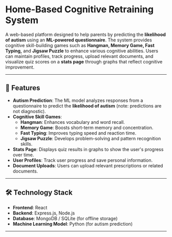 # Home-Based Cognitive Retraining System

A web-based platform designed to help parents by predicting the **likelihood of autism** using an **ML-powered questionnaire**. The system provides cognitive skill-building games such as **Hangman, Memory Game, Fast Typing,** and **Jigsaw Puzzle** to enhance various cognitive abilities. Users can maintain profiles, track progress, upload relevant documents, and visualize quiz scores on a **stats page** through graphs that reflect cognitive improvement.

---

## 🚀 Features
- **Autism Prediction**: The ML model analyzes responses from a questionnaire to predict the **likelihood of autism** (note: predictions are not diagnostic).
- **Cognitive Skill Games**:
  - **Hangman**: Enhances vocabulary and word recall.
  - **Memory Game**: Boosts short-term memory and concentration.
  - **Fast Typing**: Improves typing speed and reaction time.
  - **Jigsaw Puzzle**: Develops problem-solving and pattern recognition skills.
- **Stats Page**: Displays quiz results in graphs to show the user's progress over time.
- **User Profiles**: Track user progress and save personal information.
- **Document Uploads**: Users can upload relevant prescriptions or related documents.

---

## 🛠️ Technology Stack
- **Frontend**: React  
- **Backend**: Express.js, Node.js  
- **Database**: MongoDB / SQLite (for offline storage)  
- **Machine Learning Model**: Python (for autism prediction)

---
